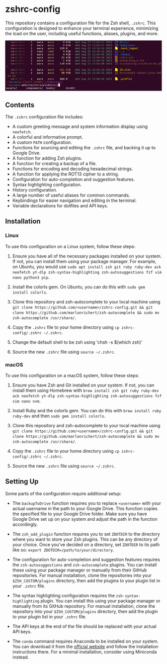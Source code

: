# zshrc-config

This repository contains a configuration file for the Zsh shell, `.zshrc`. This configuration is designed to enhance your terminal experience, minimizing the load on the user, including useful functions, aliases, plugins, and more. 

![image](zshrc-example.png)

## Contents

The `.zshrc` configuration file includes:

- A custom greeting message and system information display using `neofetch`.
- A colorful and informative prompt.
- A custom `PATH` configuration.
- Functions for sourcing and editing the `.zshrc` file, and backing it up to Google Drive.
- A function for adding Zsh plugins.
- A function for creating a backup of a file.
- Functions for encoding and decoding hexadecimal strings.
- A function for applying the ROT13 cipher to a string.
- Configuration for auto-completion and suggestion features.
- Syntax highlighting configuration.
- History configuration.
- A large number of useful aliases for common commands.
- Keybindings for easier navigation and editing in the terminal.
- Variable declarations for dotfiles and API keys.

## Installation

### Linux

To use this configuration on a Linux system, follow these steps:

1. Ensure you have all of the necessary packages installed on your system. If not, you can install them using your package manager. For example, on Ubuntu, you would use `sudo apt install zsh git ruby ruby-dev ack neofetch yt-dlp zsh-syntax-highlighting zsh-autosuggestions fzf vim nano python3 pip`.

2. Install the colorls gem. On Ubuntu, you can do this with `sudo gem install colorls`.

3. Clone this repository and zsh-autocomplete to your local machine using `git clone https://github.com/<username>/zshrc-config.git && git clone https://github.com/marlonrichert/zsh-autocomplete && sudo mv zsh-autocomplete /usr/share/`.

4. Copy the `.zshrc` file to your home directory using `cp zshrc-config/.zshrc ~/.zshrc`.

5. Change the default shell to be zsh using 'chsh -s $(which zsh)'

6. Source the new `.zshrc` file using `source ~/.zshrc`.

### macOS

To use this configuration on a macOS system, follow these steps:

1. Ensure you have Zsh and Git installed on your system. If not, you can install them using Homebrew with `brew install zsh git ruby ruby-dev ack neofetch yt-dlp zsh-syntax-highlighting zsh-autosuggestions fzf vim nano nvm`.

2. Install Ruby and the colorls gem. You can do this with `brew install ruby ruby-dev` and then `sudo gem install colorls`.

3. Clone this repository and zsh-autocomplete to your local machine using `git clone https://github.com/<username>/zshrc-config.git && git clone https://github.com/marlonrichert/zsh-autocomplete && sudo mv zsh-autocomplete /usr/share/`.

4. Copy the `.zshrc` file to your home directory using `cp zshrc-config/.zshrc ~/.zshrc`.

5. Source the new `.zshrc` file using `source ~/.zshrc`.

## Setting Up

Some parts of the configuration require additional setup:

- The `backupToDrive` function requires you to replace `<username>` with your actual username in the path to your Google Drive. This function copies the specified file to your Google Drive folder. Make sure you have Google Drive set up on your system and adjust the path in the function accordingly.

- The `zsh_add_plugin` function requires you to set `ZDOTDIR` to the directory where you want to store your Zsh plugins. This can be any directory of your choice. Once you've decided on a directory, set `ZDOTDIR` to its path like so: `export ZDOTDIR=/path/to/your/directory`.

- The configuration for auto-completion and suggestion features requires the `zsh-autosuggestions` and `zsh-autocomplete` plugins. You can install these using your package manager or manually from their GitHub repositories. For manual installation, clone the repositories into your `$ZSH_CUSTOM/plugins` directory, then add the plugins to your plugin list in your `.zshrc` file.

- The syntax highlighting configuration requires the `zsh-syntax-highlighting` plugin. You can install this using your package manager or manually from its GitHub repository. For manual installation, clone the repository into your `$ZSH_CUSTOM/plugins` directory, then add the plugin to your plugin list in your `.zshrc` file.

- The API keys at the end of the file should be replaced with your actual API keys.

- The `conda` command requires Anaconda to be installed on your system. You can download it from the [official website](https://www.anaconda.com/products/distribution) and follow the installation instructions there. For a minimal installation, consider using Miniconda instead.
